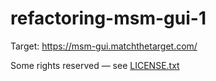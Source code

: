 # refactoring-msm-gui-1

Target: https://msm-gui.matchthetarget.com/

Some rights reserved — see [LICENSE.txt](LICENSE.txt)
